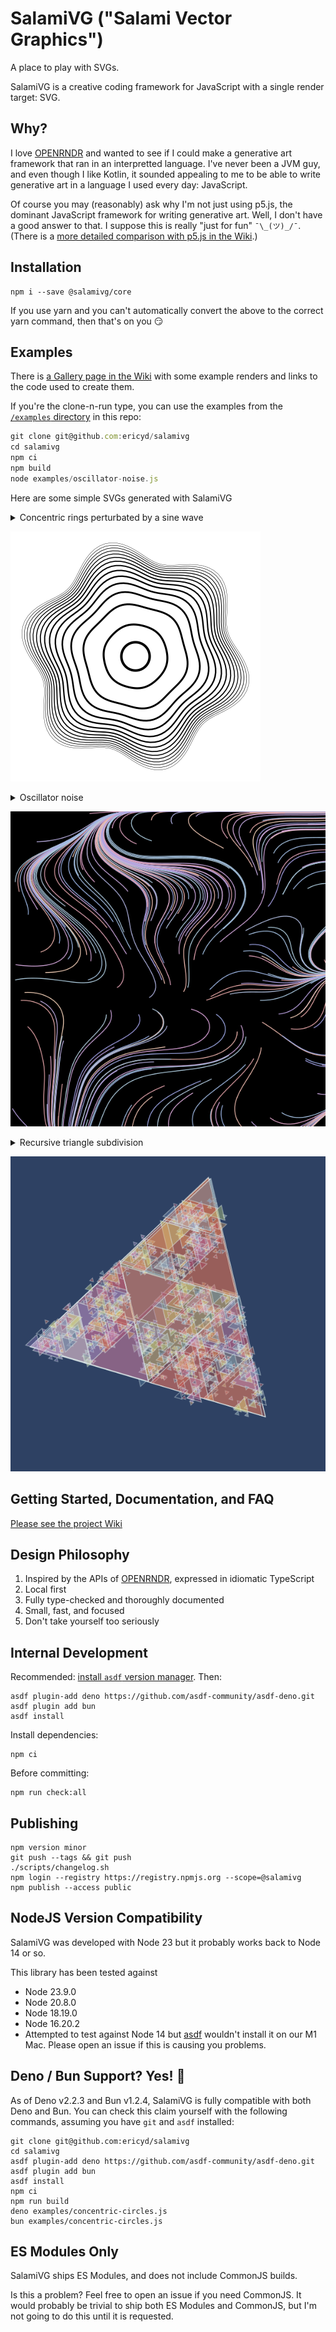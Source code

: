# SalamiVG ("Salami Vector Graphics")

A place to play with SVGs.

SalamiVG is a creative coding framework for JavaScript with a single render target: SVG.

## Why?

I love [OPENRNDR](https://openrndr.org/) and wanted to see if I could make a generative art framework that ran in an interpretted language. I've never been a JVM guy, and even though I like Kotlin, it sounded appealing to me to be able to write generative art in a language I used every day: JavaScript.

Of course you may (reasonably) ask why I'm not just using p5.js, the dominant JavaScript framework for writing generative art. Well, I don't have a good answer to that. I suppose this is really "just for fun" `¯\_(ツ)_/¯`. (There is a [more detailed comparison with p5.js in the Wiki](https://github.com/ericyd/salamivg/wiki/FAQ#why-not-p5js).)

## Installation

```
npm i --save @salamivg/core
```

If you use yarn and you can't automatically convert the above to the correct yarn command, then that's on you 😏

## Examples

There is [a Gallery page in the Wiki](https://github.com/ericyd/salamivg/wiki/Gallery) with some example renders and links to the code used to create them.

If you're the clone-n-run type, you can use the examples from the [`/examples` directory](./examples/) in this repo:

```js
git clone git@github.com:ericyd/salamivg
cd salamivg
npm ci
npm build
node examples/oscillator-noise.js
```

Here are some simple SVGs generated with SalamiVG

<details>

<summary>Concentric rings perturbated by a sine wave</summary>

```js
import { renderSvg, circle, hypot, vec2, map } from '@salamivg/core'

const config = {
  width: 100,
  height: 100,
  scale: 2,
  loopCount: 1,
}

renderSvg(config, (svg) => {
  // set basic SVG props
  svg.setBackground('#fff')
  svg.fill = null
  svg.stroke = '#000'
  svg.numericPrecision = 3

  // draw circle in middle of viewport
  svg.circle(
    circle({
      center: svg.center,
      radius: hypot(svg.width, svg.height) * 0.04,
      'stroke-width': 1,
    }),
  )

  // draw 14 concentric rings around the center. (14 is arbitrary)
  const nRings = 14
  for (let i = 1; i <= nRings; i++) {
    // use `map` to linearly interpolate the radius on a log scale
    const baseRadius = map(
      0,
      Math.log(nRings),
      hypot(svg.width, svg.height) * 0.09,
      hypot(svg.width, svg.height) * 0.3,
      Math.log(i),
    )

    // as the rings get further from the center,
    // the path is increasingly perturbated by the sine wave.
    const sineInfluence = map(
      0,
      Math.log(nRings),
      baseRadius * 0.01,
      baseRadius * 0.1,
      Math.log(i),
    )

    svg.path((p) => {
      // the stroke width gets thinner as the rings get closer to the edge
      p.strokeWidth = map(1, nRings, 0.8, 0.1, i)

      // the radius varies because the path is perturbated by a sine wave
      const radius = (angle) => baseRadius + Math.sin(angle * 6) * sineInfluence
      const start = Vector2.fromAngle(0).scale(radius(0)).add(svg.center)
      p.moveTo(start)

      // move our way around a circle to draw a smooth path
      for (let angle = 0; angle <= Math.PI * 2; angle += 0.05) {
        const next = Vector2.fromAngle(angle)
          .scale(radius(angle))
          .add(svg.center)
        p.lineTo(next)
      }
      p.close()
    })
  }
})
```

</details>

![Concentric circles example. 14 concentric circles are drawn around the center of the image. As the circle radius increases, the circles becomes increasingly perturbated by a sine wave, making the circle somewhat wavy.](./examples/concentric-circles.svg)

<details>

<summary>Oscillator noise</summary>

SalamiVG ships with a bespoke noise function called "oscillator noise".

```js
import {
  renderSvg,
  map,
  vec2,
  randomSeed,
  createRng,
  Vector2,
  random,
  ColorRgb,
  PI,
  cos,
  sin,
  ColorSequence,
  shuffle,
  createOscNoise,
} from '@salamivg/core'

const config = {
  width: 100,
  height: 100,
  scale: 3,
  loopCount: 1,
}

const colors = ['#B2D0DE', '#E0A0A5', '#9BB3E7', '#F1D1B8', '#D9A9D6']

renderSvg(config, (svg) => {
  // filenameMetadata will be added to the filename that is written to disk;
  // this makes it easy to recall which seeds were used in a particular sketch
  svg.filenameMetadata = { seed }

  // a seeded pseudo-random number generator provides controlled randomness for our sketch
  const rng = createRng(seed)

  // black background 😎
  svg.setBackground('#000')

  // set some basic SVG props
  svg.fill = null
  svg.stroke = ColorRgb.Black
  svg.strokeWidth = 0.25
  svg.numericPrecision = 3

  // create a 2D noise function using the built-in "oscillator noise"
  const noiseFn = createOscNoise(seed)

  // create a bunch of random start points within the svg boundaries
  const nPoints = 200
  const points = new Array(nPoints)
    .fill(0)
    .map(() => Vector2.random(0, svg.width, 0, svg.height, rng))

  // define a color spectrum that can be indexed randomly for line colors
  const spectrum = ColorSequence.fromColors(shuffle(colors, rng))

  // noise functions usually require some type of scaling;
  // here we randomize slightly to get the amount of "flowiness" that we want.
  const scale = random(0.05, 0.13, rng)

  // each start point gets a line
  for (const point of points) {
    svg.path((path) => {
      // choose a random stroke color for the line
      path.stroke = spectrum.at(random(0, 1, rng))

      // move along the vector field defined by the 2D noise function.
      // the line length is "100", which is totally arbitrary.
      path.moveTo(point)
      for (let i = 0; i < 100; i++) {
        let noise = noiseFn(path.cursor.x * scale, path.cursor.y * scale)
        let angle = map(-1, 1, -PI, PI, noise)
        path.lineTo(path.cursor.add(vec2(cos(angle), sin(angle))))
      }
    })
  }

  // when loopCount > 1, this will randomize the seed on each iteration
  return () => {
    seed = randomSeed()
  }
})
```

</details>

![Oscillator noise example. Wavy multi-colored lines defined by a noisy vector field weave through the canvas.](./examples/oscillator-noise.svg)

<details>

<summary>Recursive triangle subdivision</summary>

```js
/*
Rules

1. Draw an equilateral triangle in the center of the viewBox
2. Subdivide the triangle into 4 equal-sized smaller triangles
3. If less than max depth and <chance>, continue recursively subdividing
4. Each triangle gets a different fun-colored fill, and a slightly-opacified stroke
*/
import {
  renderSvg,
  vec2,
  randomSeed,
  createRng,
  Vector2,
  random,
  randomInt,
  PI,
  ColorSequence,
  shuffle,
  TAU,
  ColorRgb,
} from '@salamivg/core'

const config = {
  width: 100,
  height: 100,
  scale: 3,
  loopCount: 1,
}

let seed = 8852037180828291 // or, randomSeed()

const colors = [
  '#974F7A',
  '#D093C2',
  '#6F9EB3',
  '#E5AD5A',
  '#EEDA76',
  '#B5CE8D',
  '#DAE7E8',
  '#2E4163',
]

const bg = '#2E4163'
const stroke = ColorRgb.fromHex('#DAE7E8')

renderSvg(config, (svg) => {
  const rng = createRng(seed)
  const maxDepth = randomInt(5, 7, rng)
  svg.filenameMetadata = { seed, maxDepth }
  svg.setBackground(bg)
  svg.numericPrecision = 3
  svg.fill = bg
  svg.stroke = stroke
  svg.strokeWidth = 0.25
  const spectrum = ColorSequence.fromColors(shuffle(colors, rng))

  function drawTriangle(a, b, c, depth = 0) {
    // always draw the first triangle; then, draw about half of the triangles
    if (depth === 0 || random(0, 1, rng) < 0.5) {
      // offset amount increases with depth
      const offsetAmount = depth / 2
      const offset = vec2(
        random(-offsetAmount, offsetAmount, rng),
        random(-offsetAmount, offsetAmount, rng),
      )
      // draw the triangle with some offset
      svg.polygon({
        points: [a.add(offset), b.add(offset), c.add(offset)],
        fill: spectrum.at(random(0, 1, rng)).opacify(0.4).toHex(),
        stroke: stroke.opacify(1 / (depth / 4 + 1)).toHex(),
      })
    }
    // recurse if we're above maxDepth and "lady chance allows it"
    if (depth < maxDepth && (depth < 2 || random(0, 1, rng) < 0.75)) {
      const ab = Vector2.mix(a, b, 0.5)
      const ac = Vector2.mix(a, c, 0.5)
      const bc = Vector2.mix(b, c, 0.5)
      drawTriangle(ab, ac, bc, depth + 1)
      drawTriangle(a, ab, ac, depth + 1)
      drawTriangle(b, bc, ab, depth + 1)
      drawTriangle(c, bc, ac, depth + 1)
    }
  }

  // construct an equilateral triangle from the center of the canvas with a random rotation
  const angle = random(0, TAU, rng)
  const a = svg.center.add(Vector2.fromAngle(angle).scale(45))
  const b = svg.center.add(Vector2.fromAngle(angle + (PI * 2) / 3).scale(45))
  const c = svg.center.add(Vector2.fromAngle(angle + (PI * 4) / 3).scale(45))
  drawTriangle(a, b, c)

  // when loopCount > 1, this will randomize the seed on each iteration
  return () => {
    seed = randomSeed()
  }
})
```

</details>

![Recursive triangles example. A large equilateral triangle is drawn in the middle of the screen. The triangle is equally subdivided into 4 smaller triangles. Each triangle gets a random color. The subdivision continues for 6 iterations.](./examples/recursive-triangles.svg)

## Getting Started, Documentation, and FAQ

[Please see the project Wiki](https://github.com/ericyd/salamivg/wiki)

## Design Philosophy

1. Inspired by the APIs of [OPENRNDR](https://openrndr.org/), expressed in idiomatic TypeScript
2. Local first
3. Fully type-checked and thoroughly documented
4. Small, fast, and focused
3. Don't take yourself too seriously

## Internal Development

Recommended: [install `asdf` version manager](https://asdf-vm.com/guide/getting-started.html). Then:

```shell
asdf plugin-add deno https://github.com/asdf-community/asdf-deno.git
asdf plugin add bun
asdf install
```

Install dependencies:

```shell
npm ci
```

Before committing:

```shell
npm run check:all
```

## Publishing

```shell
npm version minor
git push --tags && git push
./scripts/changelog.sh
npm login --registry https://registry.npmjs.org --scope=@salamivg
npm publish --access public
```

## NodeJS Version Compatibility

SalamiVG was developed with Node 23 but it probably works back to Node 14 or so.

This library has been tested against
* Node 23.9.0
* Node 20.8.0
* Node 18.19.0
* Node 16.20.2
* Attempted to test against Node 14 but [asdf](https://asdf-vm.com/) wouldn't install it on our M1 Mac. Please open an issue if this is causing you problems.

## Deno / Bun Support? Yes! 🎉

As of Deno v2.2.3 and Bun v1.2.4, SalamiVG is fully compatible with both Deno and Bun. You can check this claim yourself with the following commands, assuming you have `git` and `asdf` installed:

```shell
git clone git@github.com:ericyd/salamivg
cd salamivg
asdf plugin-add deno https://github.com/asdf-community/asdf-deno.git
asdf plugin add bun
asdf install
npm ci
npm run build
deno examples/concentric-circles.js
bun examples/concentric-circles.js
```

## ES Modules Only

SalamiVG ships ES Modules, and does not include CommonJS builds.

Is this a problem? Feel free to open an issue if you need CommonJS. It would probably be trivial to ship both ES Modules and CommonJS, but I'm not going to do this until it is requested.
